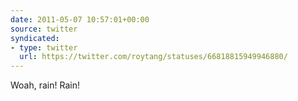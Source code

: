 ```yaml
---
date: 2011-05-07 10:57:01+00:00
source: twitter
syndicated:
- type: twitter
  url: https://twitter.com/roytang/statuses/66818815949946880/
---
```


Woah, rain! Rain!